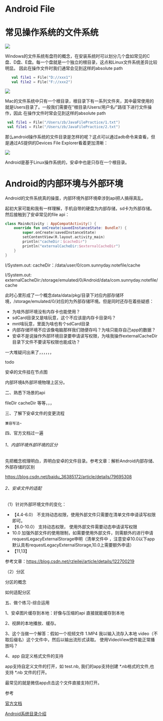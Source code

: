 # Android File

# 常见操作系统的文件系统

![](https://gitee.com/sunnnydaydev/my-pictures/raw/master/github/file/win.png)

Windows的文件系统有盘符的概念，在安装系统时可以划分几个盘如常见的C盘、D盘、E盘。每一个盘就是一个独立的根目录，这点和Linux文件系统差异比较明显。
因此在操作文件时我们通常会见到这样的absolute path
```kotlin
   val file1 = File("D://xxx1")
   val file2 = File("F://xxx2")
```

![](https://gitee.com/sunnnydaydev/my-pictures/raw/master/github/file/mac.png)

Mac的文件系统中只有一个根目录，根目录下有一系列文件夹，其中最常使用的就是Users目录了。一般我们需要在"根目录/Users/用户名/"路径下进行文件操作，因此
在操作文件时常会见到这样的absolute path

```kotlin
 val file1 = File("/Users/zb/JavaFilePractice/1.txt")
 val file1 = File("/Users/zb/JavaFilePractice/2.txt")
```

那么android操作系统的文件目录是怎样的呢？这点可以通过adb命令来查看，但是通过AS提供的Devices File Explorer看着更加清晰：

![](https://gitee.com/sunnnydaydev/my-pictures/raw/master/github/file/android.png)

Android是基于Linux操作系统的，安卓中也是只存在一个根目录。

# Android的内部环境与外部环境

Android的文件系统真的操蛋，内部环境外部环境牵涉到api把人搞得真乱。

起初大家可能和我有一样理解，手机自带的硬盘为内部存储，sd卡为外部存储。然后接触到了安卓常见的file api：

```kotlin
class MainActivity : AppCompatActivity() {
    override fun onCreate(savedInstanceState: Bundle?) {
        super.onCreate(savedInstanceState)
        setContentView(R.layout.activity_main)
        println("cacheDir：$cacheDir")
        println("externalCacheDir:$externalCacheDir")
    }
}
```
I/System.out: cacheDir：/data/user/0/com.sunnyday.notefile/cache

I/System.out: externalCacheDir:/storage/emulated/0/Android/data/com.sunnyday.notefile/cache

此时心里形成了一个概念data/data/pkg/目录下对应内部存储环境，/storage/emulated/0/对应的为外部存储环境。但是同时还存在着些疑惑：

- 为啥外部环境没有内存卡也能使用？
- sdCard目录又是啥玩意，这个不应该是内存卡目录吗？
- mnt啥玩意，里面为啥也有个sdCard目录
- 内部存储环境不应该像电脑那样我们随便存吗？为啥只能存自己app的数据？
- 安卓不是说操作外部环境目录要申请读写权限，为啥我操作externalCacheDir目录下文件不要读写权限也能成功？

一大堆疑问出来了，，，，，，

todo

安卓的文件挂在节点图

内部环境&外部环境物理上区分。

二、熟悉下场景的api

   fileDir 
   cacheDir
   等等，，，

三、了解下安卓文件的变更流程

    兼容写法~


四、官方文档过一遍







###### 1、内部环境外部环境的区分

先把概念梳理明白，弄明白安卓的文件目录。参考文章：解析Android内部存储、外部存储的区别

https://blog.csdn.net/baidu_36385172/article/details/79695308

###### 2、安卓文件的适配

（1）针对外部环境文件的变化：

- 【4.4-6.0） 不支持动态权限，使用外部文件只需要在清单文件申请读写权限即可。
- 【6.0-10.0）  支持动态权限， 使用外部文件需要动态申请读写权限
- 10.0 加强外部文件的使用限制，如需要使用外部文件，则需额外的进行申请requestLegacyExternalStorage申明（清单文件中
  ，注意安卓10.0以下app默认具有requestLegacyExternalStorage,10.0上需要额外申请）
- 【11,13】

参考文章：https://blog.csdn.net/rzleilei/article/details/122700219

（2）分区

分区的概念

如何适配分区


五、做个练习-综合运用

1、安卓图片缓存到本地：好像与压缩的api 直接就能缓存到本地

2、视屏的本地播放、缓存。

3、这个当做一个解答：假如一个视频文件 1.MP4 我以输入流存入本地  video（不取后缀名）这个文件中，然后以输出流形式读取。 使用VideoView控件能正常播放吗？

4、app 自定义格式文件的支持

app支持自定义文件的打开，如 test.nb, 我们的app支持创建 *.nb格式的文件,也支持 *.nb 文件的打开。

最常见的就是微信app点击这个文件直接支持打开。

参考

[官方文档](https://developer.android.google.cn/guide/topics/data?hl=zh-cn)

[Android系统目录介绍](https://blog.csdn.net/abc6368765/article/details/125403212)